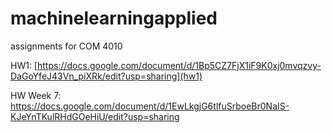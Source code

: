 # machinelearningapplied

assignments for COM 4010

HW1: [https://docs.google.com/document/d/1Bp5CZ7FjX1iF9K0xj0mvqzvy-DaGoYfeJ43Vn_piXRk/edit?usp=sharing](hw1) 

HW Week 7: https://docs.google.com/document/d/1EwLkgjG6tlfuSrboeBr0NaIS-KJeYnTKulRHdGOeHiU/edit?usp=sharing
